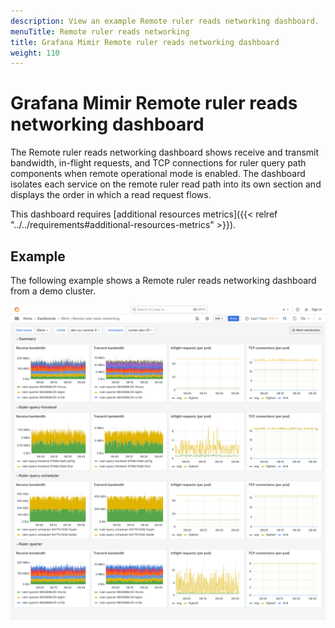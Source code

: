 ```yaml
---
description: View an example Remote ruler reads networking dashboard.
menuTitle: Remote ruler reads networking
title: Grafana Mimir Remote ruler reads networking dashboard
weight: 110
---
```


# Grafana Mimir Remote ruler reads networking dashboard

The Remote ruler reads networking dashboard shows receive and transmit bandwidth, in-flight requests, and TCP connections for ruler query path components when remote operational mode is enabled.
The dashboard isolates each service on the remote ruler read path into its own section and displays the order in which a read request flows.

This dashboard requires [additional resources metrics]({{< relref "../../requirements#additional-resources-metrics" >}}).

## Example

The following example shows a Remote ruler reads networking dashboard from a demo cluster.

![Grafana Mimir Remote ruler reads networking dashboard](mimir-remote-ruler-reads-networking.png)
